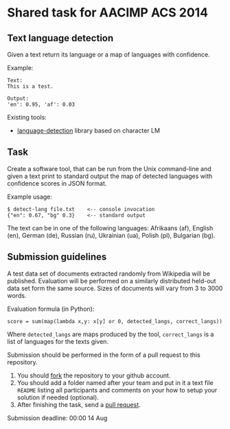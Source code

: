 # Shared task for AACIMP ACS 2014

## Text language detection

Given a text return its language or a map of languages with confidence.

Example:

    Text:
    This is a test.

    Output:
    'en': 0.95, 'af': 0.03

Existing tools:

- [language-detection](http://code.google.com/p/language-detection/) library
  based on character LM

## Task

Create a software tool, that can be run from the Unix command-line and given a text
print to standard output the map of detected languages with confidence scores
in JSON format.

Example usage:

    $ detect-lang file.txt    <-- console invocation
    {"en": 0.67, "bg" 0.3}    <-- standard output

The text can be in one of the following languages:
Afrikaans (af), English (en), German (de), Russian (ru), Ukrainian (ua), Polish (pl), Bulgarian (bg).


## Submission guidelines

A test data set of documents extracted randomly from Wikipedia will be published.
Evaluation will be performed on a similarly distributed held-out data set form the same source.
Sizes of documents will vary from 3 to 3000 words.

Evaluation formula (in Python):

    score = sum(map(lambda x,y: x[y] or 0, detected_langs, correct_langs))

Where `detected_langs` are maps produced by the tool,
      `correct_langs` is a list of languages for the texts given.

Submission should be performed in the form of a pull request to this repository.

1. You should [fork](https://help.github.com/articles/fork-a-repo) the repository to your github account.
2. You should add a folder named after your team and put in it a text file `README`
   listing all participants
   and comments on your how to setup your solution if needed (optional).
3. After finishing the task, send a [pull request](https://help.github.com/articles/using-pull-requests).

Submission deadline: 00:00 14 Aug
